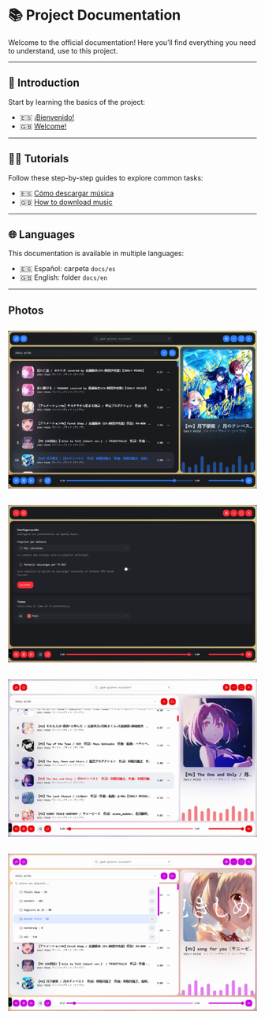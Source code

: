 # 📚 Project Documentation

Welcome to the official documentation! Here you’ll find everything you need to understand, use to this project.

---

## 🏁 Introduction

Start by learning the basics of the project:

- 🇪🇸 [¡Bienvenido!](./docs/es/introductions/welcome.md)
- 🇬🇧 [Welcome!](./docs/en/introductions/welcome.md)

---

## 🧑‍🏫 Tutorials

Follow these step-by-step guides to explore common tasks:

- 🇪🇸 [Cómo descargar música](./docs/es/tutorials/download-music.md)
- 🇬🇧 [How to download music](./docs/en/tutorials/download-music.md)

---

## 🌐 Languages

This documentation is available in multiple languages:

- 🇪🇸 Español: carpeta `docs/es`
- 🇬🇧 English: folder `docs/en`

---

## Photos

## ![Imagen Demo 1](https://github.com/miguedev1047/openfy-music/blob/master/resources/openmusic-demo-1.png)

## ![Imagen Demo 2](https://github.com/miguedev1047/openfy-music/blob/master/resources/openmusic-demo-2.png)

## ![Imagen Demo 3](https://github.com/miguedev1047/openfy-music/blob/master/resources/openmusic-demo-3.png)

## ![Imagen Demo 4](https://github.com/miguedev1047/openfy-music/blob/master/resources/openmusic-demo-4.png)
